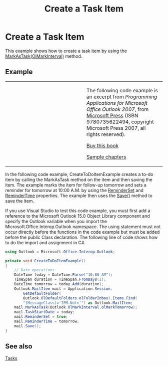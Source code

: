 ﻿---
title: 'Create a Task Item'
TOCTitle: 'Create a Task Item'
ms:assetid: d458dd31-2771-4a3c-a713-13c7e4e02a74
ms:mtpsurl: https://msdn.microsoft.com/en-us/library/Ff184644(v=office.15)
ms:contentKeyID: 55119894
ms.date: 07/24/2014
mtps_version: v=office.15


---

# Create a Task Item

This example shows how to create a task item by using the [MarkAsTask(OlMarkInterval)](https://msdn.microsoft.com/en-us/library/bb609068\(v=office.15\)) method.

## Example

<table>
<colgroup>
<col style="width: 50%" />
<col style="width: 50%" />
</colgroup>
<tbody>
<tr class="odd">
<td><p></p></td>
<td><p>The following code example is an excerpt from <em>Programming Applications for Microsoft Office Outlook 2007</em>, from <a href="http://www.microsoft.com/learning/books/default.mspx">Microsoft Press</a> (ISBN 9780735622494, copyright Microsoft Press 2007, all rights reserved).</p>
<p><a href="http://www.amazon.com/gp/product/0735622493?ie=utf8%26tag=msmsdn-20%26linkcode=as2%26camp=1789%26creative=9325%26creativeasin=0735622493">Buy this book</a></p>
<p><a href="https://msdn.microsoft.com/en-us/library/cc513844(v=office.15)">Sample chapters</a></p></td>
</tr>
</tbody>
</table>


In the following code example, CreateToDoItemExample creates a to-do item by calling the MarkAsTask method on the item and then saving the item. The example marks the item for follow-up tomorrow and sets a reminder for tomorrow at 10:00 A.M. by using the [ReminderSet](https://msdn.microsoft.com/en-us/library/bb622600\(v=office.15\)) and [ReminderTime](https://msdn.microsoft.com/en-us/library/bb622803\(v=office.15\)) properties. The example then uses the [Save()](https://msdn.microsoft.com/en-us/library/bb645518\(v=office.15\)) method to save the item.

If you use Visual Studio to test this code example, you must first add a reference to the Microsoft Outlook 15.0 Object Library component and specify the Outlook variable when you import the Microsoft.Office.Interop.Outlook namespace. The using statement must not occur directly before the functions in the code example but must be added before the public Class declaration. The following line of code shows how to do the import and assignment in C\#.

```csharp
using Outlook = Microsoft.Office.Interop.Outlook;
```

```csharp
private void CreateToDoItemExample()
{
    // Date operations
    DateTime today = DateTime.Parse("10:00 AM");
    TimeSpan duration = TimeSpan.FromDays(1);
    DateTime tomorrow = today.Add(duration);
    Outlook.MailItem mail = Application.Session.
        GetDefaultFolder(
        Outlook.OlDefaultFolders.olFolderInbox).Items.Find(
        "[MessageClass]='IPM.Note'") as Outlook.MailItem;
    mail.MarkAsTask(Outlook.OlMarkInterval.olMarkTomorrow);
    mail.TaskStartDate = today;
    mail.ReminderSet = true;
    mail.ReminderTime = tomorrow;
    mail.Save();
}
```

## See also



[Tasks](tasks.md)


